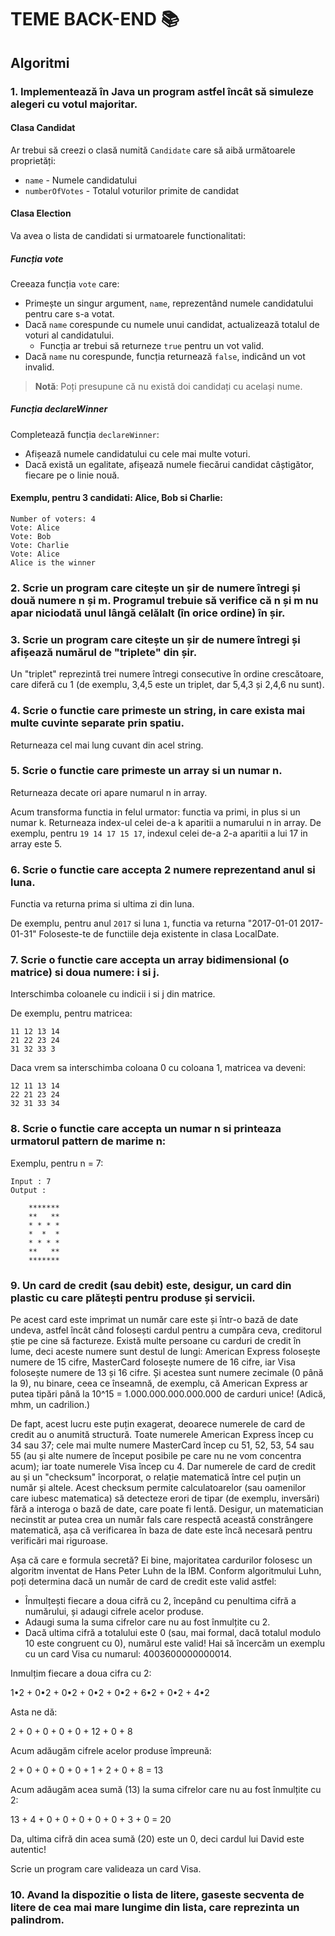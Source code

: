 # TEME BACK-END 📚

## Algoritmi 

### 1. Implementează în Java un program astfel încât să simuleze alegeri cu votul majoritar.
#### Clasa Candidat
Ar trebui să creezi o clasă numită `Candidate` care să aibă următoarele proprietăți:
* `name` - Numele candidatului
* `numberOfVotes` - Totalul voturilor primite de candidat

#### Clasa Election
Va avea o lista de candidati si urmatoarele functionalitati:

##### Funcția vote
Creeaza funcția `vote` care:
* Primește un singur argument, `name`, reprezentând numele candidatului pentru care s-a votat.
* Dacă `name` corespunde cu numele unui candidat, actualizează totalul de voturi al candidatului.
  * Funcția ar trebui să returneze `true` pentru un vot valid.
* Dacă `name` nu corespunde, funcția returnează `false`, indicând un vot invalid.

> **Notă**: Poți presupune că nu există doi candidați cu același nume.

##### Funcția declareWinner
Completează funcția `declareWinner`:
* Afișează numele candidatului cu cele mai multe voturi.
* Dacă există un egalitate, afișează numele fiecărui candidat câștigător, fiecare pe o linie nouă.

#### Exemplu, pentru 3 candidati: Alice, Bob si Charlie:
```
Number of voters: 4
Vote: Alice
Vote: Bob
Vote: Charlie
Vote: Alice
Alice is the winner
```
### 2. Scrie un program care citește un șir de numere întregi și două numere n și m. Programul trebuie să verifice că n și m nu apar niciodată unul lângă celălalt (în orice ordine) în șir.

### 3. Scrie un program care citește un șir de numere întregi și afișează numărul de "triplete" din șir. 
Un "triplet" reprezintă trei numere întregi consecutive în ordine crescătoare, care diferă cu 1 (de exemplu, 3,4,5 este un triplet, dar 5,4,3 și 2,4,6 nu sunt).

### 4. Scrie o functie care primeste un string, in care exista mai multe cuvinte separate prin spatiu.
Returneaza cel mai lung cuvant din acel string.

### 5. Scrie o functie care primeste un array si un numar n.
Returneaza decate ori apare numarul n in array.

Acum transforma functia in felul urmator: functia va primi, in plus si un numar k.
Returneaza index-ul celei de-a k aparitii a numarului n in array.
De exemplu, pentru `19 14 17 15 17`, indexul celei de-a 2-a aparitii a lui 17 in array este 5.

### 6. Scrie o functie care accepta 2 numere reprezentand anul si luna.
Functia va returna prima si ultima zi din luna.

De exemplu, pentru anul `2017` si luna `1`, functia va returna "2017-01-01 2017-01-31"
Foloseste-te de functiile deja existente in clasa LocalDate.

### 7. Scrie o functie care accepta un array bidimensional (o matrice) si doua numere: i si j.
Interschimba coloanele cu indicii i si j din matrice.

De exemplu, pentru matricea:

```
11 12 13 14
21 22 23 24
31 32 33 3
```

Daca vrem sa interschimba coloana 0 cu coloana 1, matricea va deveni:

```
12 11 13 14
22 21 23 24
32 31 33 34
```
### 8. Scrie o functie care accepta un numar n si printeaza urmatorul pattern de marime n:
Exemplu, pentru n = 7:

```
Input : 7
Output :

    *******
    **   **
    * * * *
    *  *  *
    * * * *
    **   **
    *******
```

### 9. Un card de credit (sau debit) este, desigur, un card din plastic cu care plătești pentru produse și servicii.
Pe acest card este imprimat un număr care este și într-o bază de date undeva, astfel încât când folosești cardul pentru a cumpăra ceva, creditorul știe pe cine să factureze. Există multe persoane cu carduri de credit în lume, deci aceste numere sunt destul de lungi: American Express folosește numere de 15 cifre, MasterCard folosește numere de 16 cifre, iar Visa folosește numere de 13 și 16 cifre. Și acestea sunt numere zecimale (0 până la 9), nu binare, ceea ce înseamnă, de exemplu, că American Express ar putea tipări până la 10^15 = 1.000.000.000.000.000 de carduri unice! (Adică, mhm, un cadrilion.)

De fapt, acest lucru este puțin exagerat, deoarece numerele de card de credit au o anumită structură. Toate numerele American Express încep cu 34 sau 37; cele mai multe numere MasterCard încep cu 51, 52, 53, 54 sau 55 (au și alte numere de început posibile pe care nu ne vom concentra acum); iar toate numerele Visa încep cu 4. Dar numerele de card de credit au și un "checksum" încorporat, o relație matematică între cel puțin un număr și altele. Acest checksum permite calculatoarelor (sau oamenilor care iubesc matematica) să detecteze erori de tipar (de exemplu, inversări) fără a interoga o bază de date, care poate fi lentă. Desigur, un matematician necinstit ar putea crea un număr fals care respectă această constrângere matematică, așa că verificarea în baza de date este încă necesară pentru verificări mai riguroase.

Așa că care e formula secretă? Ei bine, majoritatea cardurilor folosesc un algoritm inventat de Hans Peter Luhn de la IBM. Conform algoritmului Luhn, poți determina dacă un număr de card de credit este valid astfel:

* Înmulțești fiecare a doua cifră cu 2, începând cu penultima cifră a numărului, și adaugi cifrele acelor produse.
* Adaugi suma la suma cifrelor care nu au fost înmulțite cu 2.
* Dacă ultima cifră a totalului este 0 (sau, mai formal, dacă totalul modulo 10 este congruent cu 0), numărul este valid!
Hai să încercăm un exemplu cu un card Visa cu numarul: 4003600000000014.

Inmulțim fiecare a doua cifra cu 2:

1•2 + 0•2 + 0•2 + 0•2 + 0•2 + 6•2 + 0•2 + 4•2

Asta ne dă:

2 + 0 + 0 + 0 + 0 + 12 + 0 + 8

Acum adăugăm cifrele acelor produse împreună:

2 + 0 + 0 + 0 + 0 + 1 + 2 + 0 + 8 = 13

Acum adăugăm acea sumă (13) la suma cifrelor care nu au fost înmulțite cu 2:

13 + 4 + 0 + 0 + 0 + 0 + 0 + 3 + 0 = 20

Da, ultima cifră din acea sumă (20) este un 0, deci cardul lui David este autentic!

Scrie un program care valideaza un card Visa.

### 10. Avand la dispozitie o lista de litere, gaseste secventa de litere de cea mai mare lungime din lista, care reprezinta un palindrom.
